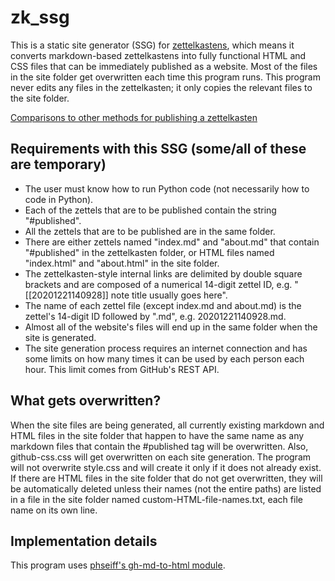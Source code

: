 # zk_ssg

This is a static site generator (SSG) for [zettelkastens](https://blog.viktomas.com/posts/slip-box/), which means it converts markdown-based zettelkastens into fully functional HTML and CSS files that can be immediately published as a website. Most of the files in the site folder get overwritten each time this program runs. This program never edits any files in the zettelkasten; it only copies the relevant files to the site folder.

[Comparisons to other methods for publishing a zettelkasten](https://wheelercj.github.io/notes/20210510123255.html)

## Requirements with this SSG (some/all of these are temporary)
* The user must know how to run Python code (not necessarily how to code in Python).
* Each of the zettels that are to be published contain the string "#published".
* All the zettels that are to be published are in the same folder.
* There are either zettels named "index.md" and "about.md" that contain "#published" in the zettelkasten folder, or HTML files named "index.html" and "about.html" in the site folder.
* The zettelkasten-style internal links are delimited by double square brackets and are composed of a numerical 14-digit zettel ID, e.g. "[[20201221140928]] note title usually goes here".
* The name of each zettel file (except index.md and about.md) is the zettel's 14-digit ID followed by ".md", e.g. 20201221140928.md.
* Almost all of the website's files will end up in the same folder when the site is generated.
* The site generation process requires an internet connection and has some limits on how many times it can be used by each person each hour. This limit comes from GitHub's REST API.

## What gets overwritten?
When the site files are being generated, all currently existing markdown and HTML files in the site folder that happen to have the same name as any markdown files that contain the #published tag will be overwritten. Also, github-css.css will get overwritten on each site generation. The program will not overwrite style.css and will create it only if it does not already exist. If there are HTML files in the site folder that do not get overwritten, they will be automatically deleted unless their names (not the entire paths) are listed in a file in the site folder named custom-HTML-file-names.txt, each file name on its own line.

## Implementation details
This program uses [phseiff's gh-md-to-html module](https://github.com/phseiff/github-flavored-markdown-to-html).
